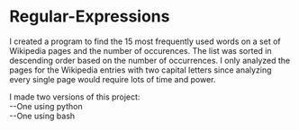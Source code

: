 # Regular-Expressions

I created a program to find the 15 most frequently used words on a set of Wikipedia pages and the number of occurences. The list was sorted in descending order based on the number of occurrences. I only analyzed the pages for the Wikipedia entries with two capital letters since analyzing every single page would require lots of time and power. 

I made two versions of this project:  
--One using python  
--One using bash
